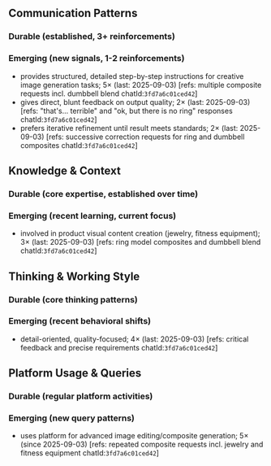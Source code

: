## Communication Patterns
### Durable (established, 3+ reinforcements)

### Emerging (new signals, 1-2 reinforcements)
- provides structured, detailed step-by-step instructions for creative image generation tasks; 5× (last: 2025-09-03) [refs: multiple composite requests incl. dumbbell blend chatId:`3fd7a6c01ced42`]
- gives direct, blunt feedback on output quality; 2× (last: 2025-09-03) [refs: "that's... terrible" and "ok, but there is no ring" responses chatId:`3fd7a6c01ced42`]
- prefers iterative refinement until result meets standards; 2× (last: 2025-09-03) [refs: successive correction requests for ring and dumbbell composites chatId:`3fd7a6c01ced42`]

## Knowledge & Context
### Durable (core expertise, established over time)

### Emerging (recent learning, current focus)
- involved in product visual content creation (jewelry, fitness equipment); 3× (last: 2025-09-03) [refs: ring model composites and dumbbell blend chatId:`3fd7a6c01ced42`]

## Thinking & Working Style
### Durable (core thinking patterns)

### Emerging (recent behavioral shifts)
- detail-oriented, quality-focused; 4× (last: 2025-09-03) [refs: critical feedback and precise requirements chatId:`3fd7a6c01ced42`]

## Platform Usage & Queries
### Durable (regular platform activities)

### Emerging (new query patterns)
- uses platform for advanced image editing/composite generation; 5× (since 2025-09-03) [refs: repeated composite requests incl. jewelry and fitness equipment chatId:`3fd7a6c01ced42`]